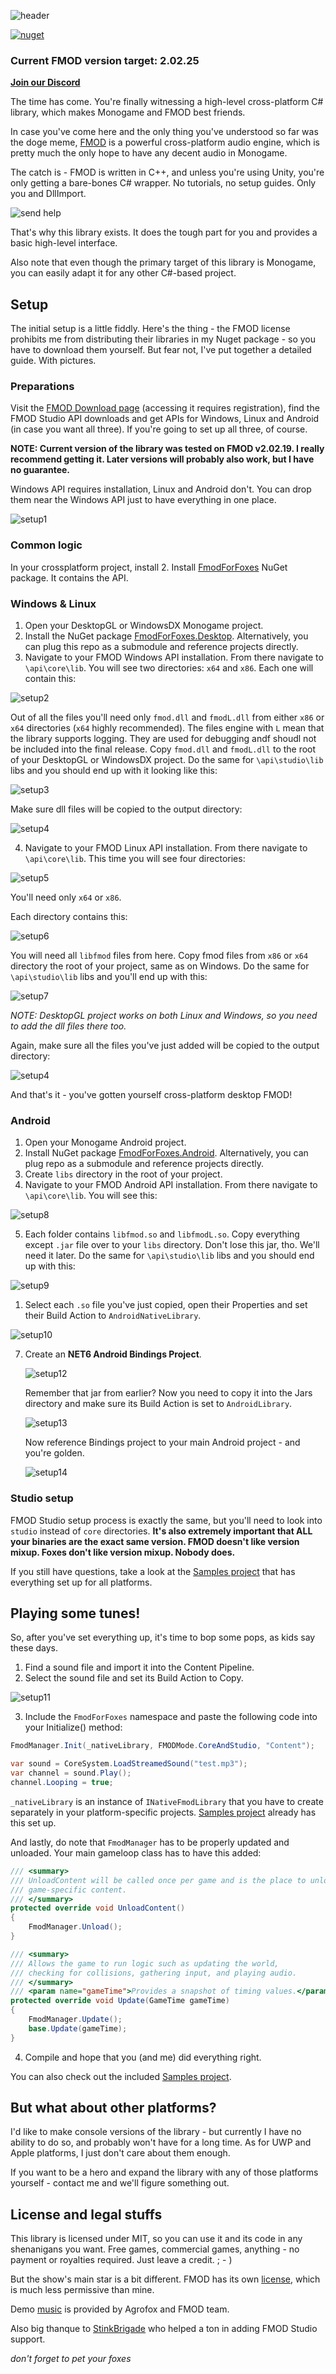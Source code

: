 ﻿

![header](/pics/ebites.png)


[![nuget](https://badgen.net/nuget/v/FmodForFoxes?icon=nuget)](https://www.nuget.org/packages/FmodForFoxes)

### Current FMOD version target: 2.02.25

[**Join our Discord**](https://discord.gg/EtJexdZs77)


The time has come. You're finally witnessing a high-level cross-platform C# library, which makes Monogame and FMOD best friends.

In case you've come here and the only thing you've understood so far was the doge meme, [FMOD](https://fmod.com) is a powerful cross-platform audio engine, which is pretty much the only hope to have any decent audio in Monogame. 

The catch is - FMOD is written in C++, and unless you're using Unity, you're only getting a bare-bones C# wrapper. No tutorials, no setup guides. Only you and DllImport.

![send help](/pics/help.png)


That's why this library exists. It does the tough part for you and provides a basic high-level interface. 

Also note that even though the primary target of this library is Monogame, you can easily adapt it for any other C#-based project.

## Setup

The initial setup is a little fiddly. Here's the thing - the FMOD license prohibits me from distributing their libraries in my Nuget package - so you have to download them yourself. 
But fear not, I've put together a detailed guide. With pictures.

### Preparations

Visit the [FMOD Download page](https://www.fmod.com/download) (accessing it requires registration), find the FMOD Studio API downloads and get APIs for Windows, Linux and Android (in case you want all three). If you're going to set up all three, of course.

**NOTE: Current version of the library was tested on FMOD v2.02.19. I really recommend getting it. Later versions will probably also work, but I have no guarantee.**


Windows API requires installation, Linux and Android don't. You can drop them near the Windows API just to have everything in one place.

![setup1](/pics/setup1.png)

### Common logic

In your crossplatform project, install 2. Install [FmodForFoxes](https://www.nuget.org/packages/FmodForFoxes/) NuGet package. It contains the API.

### Windows & Linux

1. Open your DesktopGL or WindowsDX Monogame project.
2. Install the NuGet package [FmodForFoxes.Desktop](https://www.nuget.org/packages/FmodForFoxes.Desktop/). Alternatively, you can plug this repo as a submodule and reference projects directly.
3. Navigate to your FMOD Windows API installation. From there navigate to `\api\core\lib`. You will see two directories: `x64` and `x86`. Each one will contain this:

![setup2](/pics/setup2.png)


Out of all the files you'll need only `fmod.dll` and `fmodL.dll` from either `x86` or `x64` directories (`x64` highly recommended). The files engine with `L` mean that the library supports logging. They are used for debugging andf shoudl not be included into the final release. Copy `fmod.dll` and `fmodL.dll` to the root of your DesktopGL or WindowsDX project. Do the same for `\api\studio\lib` libs and you should end up with it looking like this:


![setup3](/pics/setup3.png)

Make sure dll files will be copied to the output directory:

![setup4](/pics/setup4.png)

4. Navigate to your FMOD Linux API installation. From there navigate to `\api\core\lib`. This time you will see four directories: 

![setup5](/pics/setup5.png)

You'll need only `x64` or `x86`.

Each directory contains this:

![setup6](/pics/setup6.png)

You will need all `libfmod` files from here. Copy fmod files from `x86` or `x64` directory the root of your project, same as on Windows. Do the same for `\api\studio\lib` libs and you'll end up with this:

![setup7](/pics/setup7.png)

*NOTE: DesktopGL project works on both Linux and Windows, so you need to add the dll files there too.*

Again, make sure all the files you've just added will be copied to the output directory:

![setup4](/pics/setup4.png)

And that's it - you've gotten yourself cross-platform desktop FMOD!

### Android

1. Open your Monogame Android project.
2. Install NuGet package [FmodForFoxes.Android](https://www.nuget.org/packages/FmodForFoxes.Android/). Alternatively, you can plug repo as a submodule and reference projects directly.
3. Create `libs` directory in the root of your project.
4. Navigate to your FMOD Android API installation. From there navigate to  `\api\core\lib`. You will see this:

![setup8](/pics/setup8.png)

5. Each folder contains `libfmod.so` and `libfmodL.so`. 
Copy everything except `.jar` file over to your `libs` directory. Don't lose this jar, tho. We'll need it later. Do the same for `\api\studio\lib` libs and you should end up with this:

![setup9](/pics/setup9.png)

1. Select each `.so` file you've just copied, open their Properties and set their Build Action to `AndroidNativeLibrary`.

![setup10](/pics/setup10.png)

7. Create an **NET6 Android Bindings Project**.

   ![setup12](/pics/setup12.png)

   Remember that jar from earlier? Now you need to copy it into the Jars directory and make sure its Build Action is set to `AndroidLibrary`.

   ![setup13](/pics/setup13.png)

   Now reference Bindings project to your main Android project - and you're golden. 

   ![setup14](/pics/setup14.png)


### Studio setup

FMOD Studio setup process is exactly the same, but you'll need to look into `studio` instead of `core` directories. 
**It's also extremely important that ALL your binaries are the exact same version. 
FMOD doesn't like version mixup. Foxes don't like version mixup. Nobody does.** 

If you still have questions, take a look at the [Samples project](/Samples) that has everything set up for all platforms.

## Playing some tunes!

So, after you've set everything up, it's time to bop some pops, as kids say these days.

1. Find a sound file and import it into the Content Pipeline.
2. Select the sound file and set its Build Action to Copy. 

![setup11](/pics/setup11.png)

3. Include the `FmodForFoxes` namespace and paste the following code into your
Initialize() method:
```cs
FmodManager.Init(_nativeLibrary, FMODMode.CoreAndStudio, "Content");

var sound = CoreSystem.LoadStreamedSound("test.mp3");
var channel = sound.Play();
channel.Looping = true;
```

`_nativeLibrary` is an instance of `INativeFmodLibrary` that you have to create separately in your platform-specific projects. [Samples project](/Samples) already has this set up.

And lastly, do note that `FmodManager` has to be properly updated and unloaded. Your main gameloop class has to have this added:

```cs
/// <summary>
/// UnloadContent will be called once per game and is the place to unload
/// game-specific content.
/// </summary>
protected override void UnloadContent()
{
	FmodManager.Unload();
}

/// <summary>
/// Allows the game to run logic such as updating the world,
/// checking for collisions, gathering input, and playing audio.
/// </summary>
/// <param name="gameTime">Provides a snapshot of timing values.</param>
protected override void Update(GameTime gameTime)
{
	FmodManager.Update();
	base.Update(gameTime);
}
```

4. Compile and hope that you (and me) did everything right.

You can also check out the included [Samples project](/Samples). 

## But what about other platforms?

I'd like to make console versions of the library - but currently I have no ability
to do so, and probably won't have for a long time. As for UWP and Apple platforms,
I just don't care about them enough. 

If you want to be a hero and expand the library with any of those platforms yourself - 
contact me and we'll figure something out.


## License and legal stuffs

This library is licensed under MIT, so you can use it and its code in any 
shenanigans you want. Free games, commercial games, anything - no payment or 
royalties required. Just leave a credit. ; - )

But the show's main star is a bit different. FMOD has its own [license](https://fmod.com/licensing#faq), 
which is much less permissive than mine. 

Demo [music](https://www.youtube.com/watch?v=zZ81qi90E-Y) is provided by Agrofox and FMOD team.



Also big thanque to [StinkBrigade](https://github.com/StinkBrigade) who helped a ton in adding FMOD Studio support.

*don't forget to pet your foxes*
